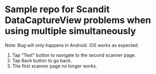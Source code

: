 # Sample repo for Scandit DataCaptureView problems when using multiple simultaneously

Note: Bug will only happens in Android. iOS works as expected.

1. Tap "Test" button to navigate to the second scanner page.
2. Tap Back button to go back.
3. The first scanner page no longer works.
